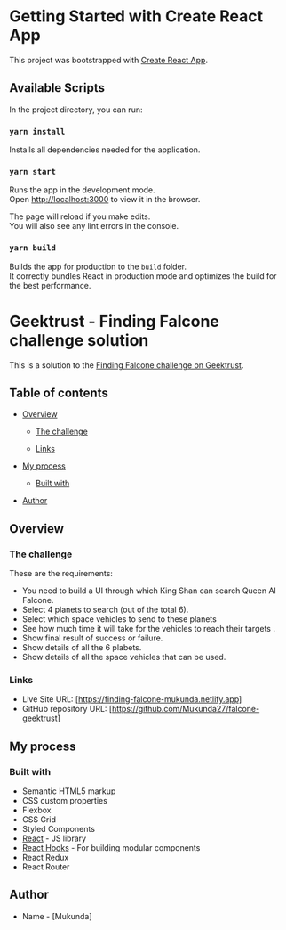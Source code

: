 # Getting Started with Create React App

This project was bootstrapped with [Create React App](https://github.com/facebook/create-react-app).

## Available Scripts

In the project directory, you can run:

### `yarn install`

Installs all dependencies needed for the application.

### `yarn start`

Runs the app in the development mode.\
Open [http://localhost:3000](http://localhost:3000) to view it in the browser.

The page will reload if you make edits.\
You will also see any lint errors in the console.

### `yarn build`

Builds the app for production to the `build` folder.\
It correctly bundles React in production mode and optimizes the build for the best performance.

# Geektrust - Finding Falcone challenge solution

This is a solution to the [Finding Falcone challenge on Geektrust](https://www.geektrust.in/coding-problem/frontend/space).

## Table of contents

- [Overview](#overview)

  - [The challenge](#the-challenge)

  - [Links](#links)

- [My process](#my-process)

  - [Built with](#built-with)

- [Author](#author)

## Overview

### The challenge

These are the requirements:

- You need to build a UI through which King Shan can search Queen Al Falcone.
- Select 4 planets to search (out of the total 6).
- Select which space vehicles to send to these planets
- See how much time it will take for the vehicles to reach their targets .
- Show final result of success or failure.
- Show details of all the 6 plabets.
- Show details of all the space vehicles that can be used.

### Links

- Live Site URL: [https://finding-falcone-mukunda.netlify.app]
- GitHub repository URL: [https://github.com/Mukunda27/falcone-geektrust]

## My process

### Built with

- Semantic HTML5 markup
- CSS custom properties
- Flexbox
- CSS Grid
- Styled Components
- [React](https://reactjs.org/) - JS library
- [React Hooks](https://reactjs.org/docs/getting-started.html) - For building modular components
- React Redux
- React Router

## Author

- Name - [Mukunda]
